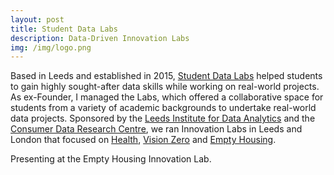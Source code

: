 ```yaml
---
layout: post
title: Student Data Labs
description: Data-Driven Innovation Labs
img: /img/logo.png
---
```


Based in Leeds and established in 2015, <a href="https://studentdatalabs.com/">Student Data Labs</a> helped students to gain highly sought-after data skills while working on real-world projects. As ex-Founder, I managed the Labs, which offered a collaborative space for students from a variety of academic backgrounds to undertake real-world data projects. Sponsored by the <a href="http://lida.leeds.ac.uk/">Leeds Institute for Data Analytics</a> and the <a href="https://www.cdrc.ac.uk/">Consumer Data Research Centre</a>, we ran Innovation Labs in Leeds and London that focused on <a href="https://github.com/StudentDataLabs/HealthInnovationLab">Health</a>, <a href="https://github.com/StudentDataLabs/VisionZeroInnovationLab">Vision Zero</a> and <a href="https://github.com/StudentDataLabs/EmptyHousingInnovationLab">Empty Housing</a>.


<div class="img_row">
	<img class="col three" src="{{ site.baseurl }}/img/Photo - Empty Housing Innovation Lab.png" alt="" title=""/>
</div>
<div class="col three caption">
</div>
<div class="col three caption">
	Presenting at the Empty Housing Innovation Lab.
</div>
